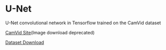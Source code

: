 # U-Net
U-Net convolutional network in Tensorflow trained on the CamVid dataset

[CamVid Site](http://mi.eng.cam.ac.uk/research/projects/VideoRec/CamVid/)(Image download deprecated)

[Dataset Download](https://www.kaggle.com/datasets/carlolepelaars/camvid?resource=download)

